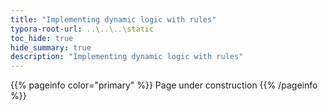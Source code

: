 ```yaml
---
title: "Implementing dynamic logic with rules"
typora-root-url: ..\..\..\static
toc_hide: true
hide_summary: true
description: "Implementing dynamic logic with rules"
---
```


{{% pageinfo color="primary" %}}
Page under construction
{{% /pageinfo %}}
